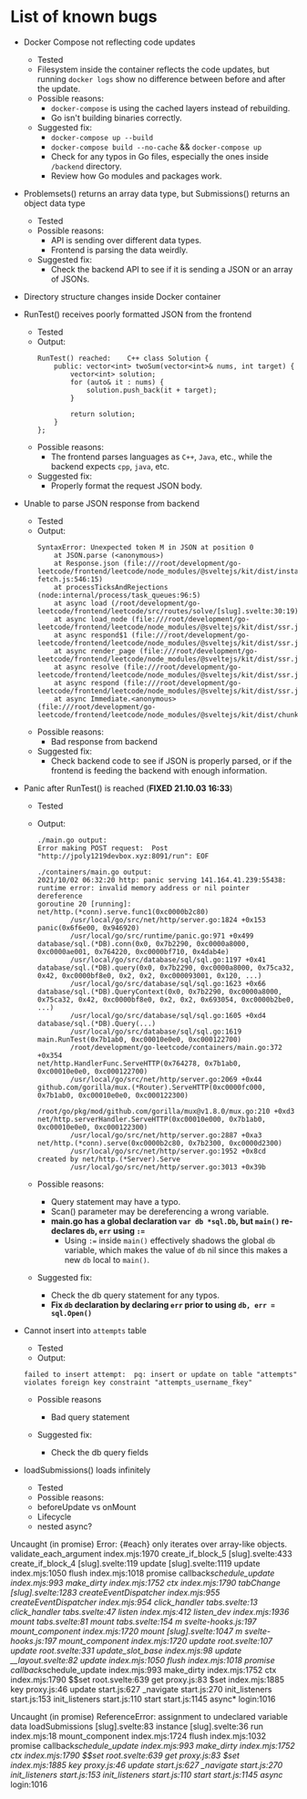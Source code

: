 # List of known bugs
- Docker Compose not reflecting code updates
  - Tested
  - Filesystem inside the container reflects the code updates, but running `docker logs` show no difference between before and after the update.
  - Possible reasons:
    - `docker-compose` is using the cached layers instead of rebuilding.
    - Go isn't building binaries correctly.
  - Suggested fix:
    - `docker-compose up --build`
    - `docker-compose build --no-cache` && `docker-compose up`
    - Check for any typos in Go files, especially the ones inside `/backend` directory.
    - Review how Go modules and packages work.

- Problemsets() returns an array data type, but Submissions() returns an object data type
  - Tested
  - Possible reasons:
    - API is sending over different data types.
    - Frontend is parsing the data weirdly.
  - Suggested fix:
    - Check the backend API to see if it is sending a JSON or an array of JSONs.

- Directory structure changes inside Docker container

- RunTest() receives poorly formatted JSON from the frontend
  - Tested
  - Output:
    ```
    RunTest() reached:    C++ class Solution { 
        public: vector<int> twoSum(vector<int>& nums, int target) {
            vector<int> solution; 
            for (auto& it : nums) { 
                solution.push_back(it + target); 
            } 
            
            return solution; 
        }
    };
    ```
  - Possible reasons:
    - The frontend parses languages as `C++`, `Java`, etc., while the backend expects `cpp`, `java`, etc.
  - Suggested fix:
    - Properly format the request JSON body.

- Unable to parse JSON response from backend
  - Tested
  - Output:
    ```
    SyntaxError: Unexpected token M in JSON at position 0
        at JSON.parse (<anonymous>)
        at Response.json (file:///root/development/go-leetcode/frontend/leetcode/node_modules/@sveltejs/kit/dist/install-fetch.js:546:15)
        at processTicksAndRejections (node:internal/process/task_queues:96:5)
        at async load (/root/development/go-leetcode/frontend/leetcode/src/routes/solve/[slug].svelte:30:19)
        at async load_node (file:///root/development/go-leetcode/frontend/leetcode/node_modules/@sveltejs/kit/dist/ssr.js:937:12)
        at async respond$1 (file:///root/development/go-leetcode/frontend/leetcode/node_modules/@sveltejs/kit/dist/ssr.js:1221:15)
        at async render_page (file:///root/development/go-leetcode/frontend/leetcode/node_modules/@sveltejs/kit/dist/ssr.js:1386:19)
        at async resolve (file:///root/development/go-leetcode/frontend/leetcode/node_modules/@sveltejs/kit/dist/ssr.js:1648:10)
        at async respond (file:///root/development/go-leetcode/frontend/leetcode/node_modules/@sveltejs/kit/dist/ssr.js:1629:10)
        at async Immediate.<anonymous> (file:///root/development/go-leetcode/frontend/leetcode/node_modules/@sveltejs/kit/dist/chunks/index.js:3499:22)
    ```
  - Possible reasons:
    - Bad response from backend
  - Suggested fix:
    - Check backend code to see if JSON is properly parsed, or if the frontend is feeding the backend with enough information.

- Panic after RunTest() is reached (**FIXED 21.10.03 16:33**)
  - Tested
  - Output:
    ```
    ./main.go output:
    Error making POST request:  Post "http://jpoly1219devbox.xyz:8091/run": EOF

    ./containers/main.go output:
    2021/10/02 06:32:20 http: panic serving 141.164.41.239:55438: runtime error: invalid memory address or nil pointer dereference
    goroutine 20 [running]:
    net/http.(*conn).serve.func1(0xc0000b2c80)
            /usr/local/go/src/net/http/server.go:1824 +0x153
    panic(0x6f6e00, 0x946920)
            /usr/local/go/src/runtime/panic.go:971 +0x499
    database/sql.(*DB).conn(0x0, 0x7b2290, 0xc0000a8000, 0xc0000ae001, 0x764220, 0xc0000bf710, 0x4dab4e)
            /usr/local/go/src/database/sql/sql.go:1197 +0x41
    database/sql.(*DB).query(0x0, 0x7b2290, 0xc0000a8000, 0x75ca32, 0x42, 0xc0000bf8e0, 0x2, 0x2, 0xc000093001, 0x120, ...)
            /usr/local/go/src/database/sql/sql.go:1623 +0x66
    database/sql.(*DB).QueryContext(0x0, 0x7b2290, 0xc0000a8000, 0x75ca32, 0x42, 0xc0000bf8e0, 0x2, 0x2, 0x693054, 0xc0000b2be0, ...)
            /usr/local/go/src/database/sql/sql.go:1605 +0xd4
    database/sql.(*DB).Query(...)
            /usr/local/go/src/database/sql/sql.go:1619
    main.RunTest(0x7b1ab0, 0xc00010e0e0, 0xc000122700)
            /root/development/go-leetcode/containers/main.go:372 +0x354
    net/http.HandlerFunc.ServeHTTP(0x764278, 0x7b1ab0, 0xc00010e0e0, 0xc000122700)
            /usr/local/go/src/net/http/server.go:2069 +0x44
    github.com/gorilla/mux.(*Router).ServeHTTP(0xc0000fc000, 0x7b1ab0, 0xc00010e0e0, 0xc000122300)
            /root/go/pkg/mod/github.com/gorilla/mux@v1.8.0/mux.go:210 +0xd3
    net/http.serverHandler.ServeHTTP(0xc00010e000, 0x7b1ab0, 0xc00010e0e0, 0xc000122300)
            /usr/local/go/src/net/http/server.go:2887 +0xa3
    net/http.(*conn).serve(0xc0000b2c80, 0x7b2300, 0xc0000d2300)
            /usr/local/go/src/net/http/server.go:1952 +0x8cd
    created by net/http.(*Server).Serve
            /usr/local/go/src/net/http/server.go:3013 +0x39b
    ```
  - Possible reasons:
    - Query statement may have a typo.
    - Scan() parameter may be dereferencing a wrong variable.
    - **main.go has a global declaration `var db *sql.Db`, but `main()` re-declares `db`, `err` using `:=`**
      - Using `:=` inside `main()` effectively shadows the global `db` variable, which makes the value of `db` nil since this makes a new `db` local to `main()`.

  - Suggested fix:
    - Check the db query statement for any typos.
    - **Fix `db` declaration by declaring `err` prior to using `db, err = sql.Open()`**

- Cannot insert into `attempts` table
  - Tested
  - Output:
  ```
  failed to insert attempt:  pq: insert or update on table "attempts" violates foreign key constraint "attempts_username_fkey"
  ```
  - Possible reasons
    - Bad query statement

  - Suggested fix:
    - Check the db query fields

- loadSubmissions() loads infinitely
  - Tested
  - Possible reasons:
   - beforeUpdate vs onMount
   - Lifecycle
   - nested async?

Uncaught (in promise) Error: {#each} only iterates over array-like objects.
    validate_each_argument index.mjs:1970
    create_if_block_5 [slug].svelte:433
    create_if_block_4 [slug].svelte:119
    update [slug].svelte:1119
    update index.mjs:1050
    flush index.mjs:1018
    promise callback*schedule_update index.mjs:993
    make_dirty index.mjs:1752
    ctx index.mjs:1790
    tabChange [slug].svelte:1283
    createEventDispatcher index.mjs:955
    createEventDispatcher index.mjs:954
    click_handler tabs.svelte:13
    click_handler tabs.svelte:47
    listen index.mjs:412
    listen_dev index.mjs:1936
    mount tabs.svelte:81
    mount tabs.svelte:154
    m svelte-hooks.js:197
    mount_component index.mjs:1720
    mount [slug].svelte:1047
    m svelte-hooks.js:197
    mount_component index.mjs:1720
    update root.svelte:107
    update root.svelte:331
    update_slot_base index.mjs:98
    update __layout.svelte:82
    update index.mjs:1050
    flush index.mjs:1018
    promise callback*schedule_update index.mjs:993
    make_dirty index.mjs:1752
    ctx index.mjs:1790
    $$set root.svelte:639
    get proxy.js:83
    $set index.mjs:1885
    key proxy.js:46
    update start.js:627
    _navigate start.js:270
    init_listeners start.js:153
    init_listeners start.js:110
    start start.js:1145
    async* login:1016

Uncaught (in promise) ReferenceError: assignment to undeclared variable data
    loadSubmissions [slug].svelte:83
    instance [slug].svelte:36
    run index.mjs:18
    mount_component index.mjs:1724
    flush index.mjs:1032
    promise callback*schedule_update index.mjs:993
    make_dirty index.mjs:1752
    ctx index.mjs:1790
    $$set root.svelte:639
    get proxy.js:83
    $set index.mjs:1885
    key proxy.js:46
    update start.js:627
    _navigate start.js:270
    init_listeners start.js:153
    init_listeners start.js:110
    start start.js:1145
    async* login:1016
